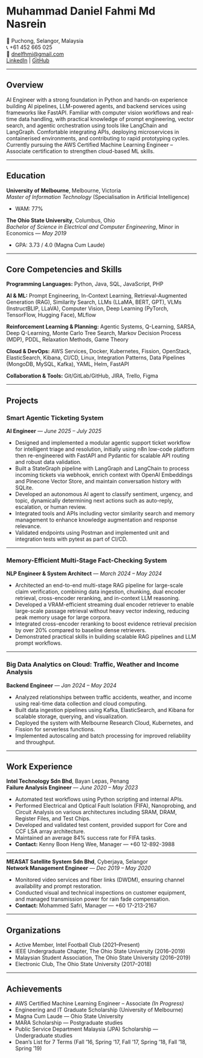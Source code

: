 # Muhammad Daniel Fahmi Md Nasrein

📍 Puchong, Selangor, Malaysia  
📞 +61 452 665 025  
📧 dnelfhmi@gmail.com  
[LinkedIn](https://www.linkedin.com/in/danielfahmi) | [GitHub](https://github.com/dnelfhmi)

---

## Overview

AI Engineer with a strong foundation in Python and hands-on experience building AI pipelines, LLM-powered agents, and backend services using frameworks like FastAPI. Familiar with computer vision workflows and real-time data handling, with practical knowledge of prompt engineering, vector search, and agentic orchestration using tools like LangChain and LangGraph. Comfortable integrating APIs, deploying microservices in containerised environments, and contributing to rapid prototyping cycles. Currently pursuing the AWS Certified Machine Learning Engineer – Associate certification to strengthen cloud-based ML skills.

---

## Education

**University of Melbourne**, Melbourne, Victoria  
*Master of Information Technology* (Specialisation in Artificial Intelligence)
- WAM: 77%

**The Ohio State University**, Columbus, Ohio  
*Bachelor of Science in Electrical and Computer Engineering*, Minor in Economics — *May 2019*  
- GPA: 3.73 / 4.0 (Magna Cum Laude)

---

## Core Competencies and Skills

**Programming Languages:** Python, Java, SQL, JavaScript, PHP

**AI & ML:** Prompt Engineering, In-Context Learning, Retrieval-Augmented Generation (RAG), Similarity Search, LLMs (LLaMA, BERT, GPT), VLMs (InstructBLIP, LLaVA), Computer Vision, Deep Learning (PyTorch, TensorFlow, Hugging Face), MLflow

**Reinforcement Learning & Planning:** Agentic Systems, Q-Learning, SARSA, Deep Q-Learning, Monte Carlo Tree Search, Markov Decision Process (MDP), PDDL, Relaxation Methods, Game Theory

**Cloud & DevOps:** AWS Services, Docker, Kubernetes, Fission, OpenStack, ElasticSearch, Kibana, CI/CD, Linux, Integration Patterns, Data Pipelines (MongoDB, MySQL, Kafka), YAML, Helm, FastAPI

**Collaboration & Tools:** Git/GitLab/GitHub, JIRA, Trello, Figma

---

## Projects

### Smart Agentic Ticketing System  
**AI Engineer** — *June 2025 – July 2025*
- Designed and implemented a modular agentic support ticket workflow for intelligent triage and resolution, initially using n8n low-code platform then re-engineered with FastAPI and Pydantic for scalable API routing and robust data validation.
- Built a StateGraph pipeline with LangGraph and LangChain to process incoming tickets via webhook, enrich context with OpenAI Embeddings and Pinecone Vector Store, and maintain conversation history with SQLite.
- Developed an autonomous AI agent to classify sentiment, urgency, and topic, dynamically determining next actions such as auto-reply, escalation, or human review.
- Integrated tools and APIs including vector similarity search and memory management to enhance knowledge augmentation and response relevance.
- Validated endpoints using Postman and implemented unit and integration tests with pytest as part of CI/CD.

---

### Memory-Efficient Multi-Stage Fact-Checking System  
**NLP Engineer & System Architect** — *March 2024 – May 2024*
- Architected an end-to-end multi-stage RAG pipeline for large-scale claim verification, combining data ingestion, chunking, dual encoder retrieval, cross-encoder reranking, and in-context LLM reasoning.
- Developed a VRAM-efficient streaming dual encoder retriever to enable large-scale passage retrieval without heavy vector indexing, reducing peak memory usage for large corpora.
- Integrated cross-encoder reranking to boost evidence retrieval precision by over 20% compared to baseline dense retrievers.
- Demonstrated practical skills in building scalable RAG pipelines and LLM prompt workflows.

---

### Big Data Analytics on Cloud: Traffic, Weather and Income Analysis  
**Backend Engineer** — *Jan 2024 – May 2024*
- Analyzed relationships between traffic accidents, weather, and income using real-time data collection and cloud computing.
- Built data ingestion pipelines using Kafka, ElasticSearch, and Kibana for scalable storage, querying, and visualization.
- Deployed the system with Melbourne Research Cloud, Kubernetes, and Fission for serverless functions.
- Implemented autoscaling and batch processing for improved reliability and throughput.

---

## Work Experience

**Intel Technology Sdn Bhd**, Bayan Lepas, Penang  
**Failure Analysis Engineer** — *June 2020 – May 2023*
- Automated test workflows using Python scripting and internal APIs.
- Performed Electrical and Optical Fault Isolation (FIFA), Nanoprobing, and Circuit Analysis on various architectures including SRAM, DRAM, Register Files, and Test Chips.
- Developed and validated test content, provided support for Core and CCF LSA array architecture.
- Maintained an average 84% success rate for FIFA tasks.
- **Contact:** Kenny Boon Heng Wee, Manager — +60 12-892-3988

---

**MEASAT Satellite System Sdn Bhd**, Cyberjaya, Selangor  
**Network Management Engineer** — *Dec 2019 – May 2020*
- Monitored video services and fiber links (DWDM), ensuring channel availability and prompt restoration.
- Conducted visual and technical inspections on customer equipment, and managed transmission power for rain fade compensation.
- **Contact:** Mohammed Safri, Manager — +60 17-213-2167

---

## Organizations

- Active Member, Intel Football Club (2021–Present)
- IEEE Undergraduate Chapter, The Ohio State University (2016–2019)
- Malaysian Student Association, The Ohio State University (2016–2019)
- Electronic Club, The Ohio State University (2017–2018)

---

## Achievements

- AWS Certified Machine Learning Engineer – Associate *(In Progress)*
- Engineering and IT Graduate Scholarship (University of Melbourne)
- Magna Cum Laude — Ohio State University
- MARA Scholarship — Postgraduate studies
- Public Service Department Malaysia (JPA) Scholarship — Undergraduate studies
- Dean’s List for 7 Terms (Fall ’16, Spring ’17, Fall ’17, Spring ’18, Fall ’18, Spring ’19)